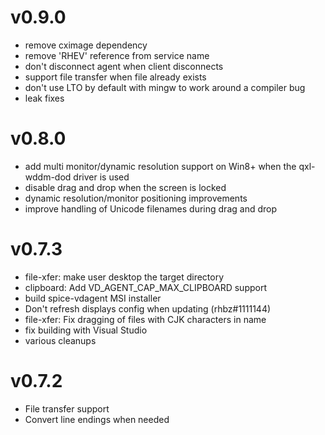 v0.9.0
======
- remove cximage dependency
- remove 'RHEV' reference from service name
- don't disconnect agent when client disconnects
- support file transfer when file already exists
- don't use LTO by default with mingw to work around a compiler bug
- leak fixes

v0.8.0
======
- add multi monitor/dynamic resolution support on Win8+
  when the qxl-wddm-dod driver is used
- disable drag and drop when the screen is locked
- dynamic resolution/monitor positioning improvements
- improve handling of Unicode filenames during drag and drop

v0.7.3
======
- file-xfer: make user desktop the target directory
- clipboard: Add VD_AGENT_CAP_MAX_CLIPBOARD support
- build spice-vdagent MSI installer
- Don't refresh displays config when updating (rhbz#1111144)
- file-xfer: Fix dragging of files with CJK characters in name
- fix building with Visual Studio
- various cleanups

v0.7.2
======
- File transfer support
- Convert line endings when needed

